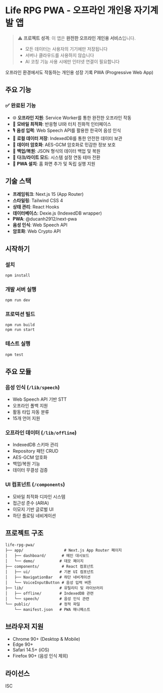# Life RPG PWA - 오프라인 개인용 자기계발 앱

> ⚠️ **프로젝트 성격**: 이 앱은 **완전한 오프라인 개인용 서비스**입니다. 
> - 모든 데이터는 사용자의 기기에만 저장됩니다
> - 서버나 클라우드를 사용하지 않습니다
> - AI 코칭 기능 사용 시에만 인터넷 연결이 필요합니다

오프라인 환경에서도 작동하는 개인용 성장 기록 PWA (Progressive Web App)

## 주요 기능

### ✅ 완료된 기능

- 🌐 **오프라인 지원**: Service Worker를 통한 완전한 오프라인 작동
- 📱 **모바일 최적화**: 반응형 UI와 터치 친화적 인터페이스
- 🎙️ **음성 입력**: Web Speech API를 활용한 한국어 음성 인식
- 💾 **로컬 데이터 저장**: IndexedDB를 통한 안전한 데이터 보관
- 🔐 **데이터 암호화**: AES-GCM 암호화로 민감한 정보 보호
- 💼 **백업/복원**: JSON 형식의 데이터 백업 및 복원
- 🎨 **다크/라이트 모드**: 시스템 설정 연동 테마 전환
- 🚀 **PWA 설치**: 홈 화면 추가 및 독립 실행 지원

## 기술 스택

- **프레임워크**: Next.js 15 (App Router)
- **스타일링**: Tailwind CSS 4
- **상태 관리**: React Hooks
- **데이터베이스**: Dexie.js (IndexedDB wrapper)
- **PWA**: @ducanh2912/next-pwa
- **음성 인식**: Web Speech API
- **암호화**: Web Crypto API

## 시작하기

### 설치

```bash
npm install
```

### 개발 서버 실행

```bash
npm run dev
```

### 프로덕션 빌드

```bash
npm run build
npm run start
```

### 테스트 실행

```bash
npm test
```

## 주요 모듈

### 음성 인식 (`/lib/speech`)
- Web Speech API 기반 STT
- 오프라인 폴백 지원
- 활동 타입 자동 분류
- 15개 언어 지원

### 오프라인 데이터 (`/lib/offline`)
- IndexedDB 스키마 관리
- Repository 패턴 CRUD
- AES-GCM 암호화
- 백업/복원 기능
- 데이터 무결성 검증

### UI 컴포넌트 (`/components`)
- 모바일 최적화 디자인 시스템
- 접근성 준수 (ARIA)
- 이모지 기반 글로벌 UI
- 하단 플로팅 네비게이션

## 프로젝트 구조

```
life-rpg-pwa/
├── app/                  # Next.js App Router 페이지
│   ├── dashboard/       # 메인 대시보드
│   └── demo/           # 데모 페이지
├── components/          # React 컴포넌트
│   ├── ui/             # 기본 UI 컴포넌트
│   ├── NavigationBar   # 하단 네비게이션
│   └── VoiceInputButton # 음성 입력 버튼
├── lib/                # 유틸리티 및 라이브러리
│   ├── offline/        # IndexedDB 관련
│   └── speech/         # 음성 인식 관련
└── public/             # 정적 파일
    └── manifest.json   # PWA 매니페스트
```

## 브라우저 지원

- Chrome 90+ (Desktop & Mobile)
- Edge 90+
- Safari 14.5+ (iOS)
- Firefox 90+ (음성 인식 제외)

## 라이선스

ISC
